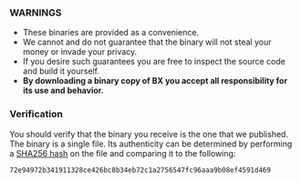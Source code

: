 ### WARNINGS
* These binaries are provided as a convenience.
* We cannot and do not guarantee that the binary will not steal your money or invade your privacy.
* If you desire such guarantees you are free to inspect the source code and build it yourself.
* **By downloading a binary copy of BX you accept all responsibility for its use and behavior.**

### Verification
You should verify that the binary you receive is the one that we published. The binary is a single file. Its authenticity can be determined by performing a [SHA256 hash](http://onlinemd5.com) on the file and comparing it to the following:
```
72e94972b341911328ce426bc8b34eb72c1a2756547fc96aaa9b08ef4591d469
```